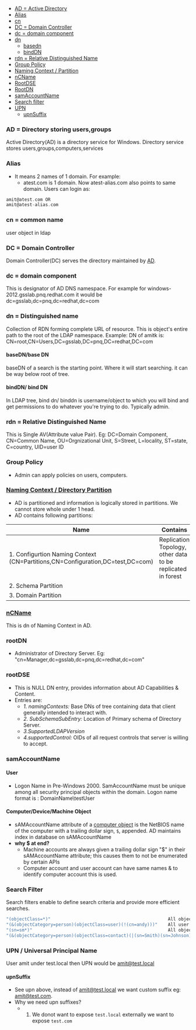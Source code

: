 - [AD = Active Directory](#ad)
- [Alias](#al)
- [cn](#cn)
- [DC = Domain Controller](#dc1)
- [dc = domain component](#dc2)
- [dn](#dn)
  - [basedn](#bdn)
  - [bindDN](#bidn)
- [rdn = Relative Distinguished Name](#rdn)
- [Group Policy](#gp)
- [Naming Context / Partition](#nc)
- [nCName](#nCName)
- [RootDSE](#rootdse)
- [RootDN](#rootdn)
- [samAccountName](#sam)
- [Search filter](#sf)
- [UPN](#upn)
  - [upnSuffix](#us)

<a name=ad></a>
### AD = Directory storing users,groups
Active Directory(AD) is a directory service for Windows. Directory service stores users,groups,computers,services

<a name=al></a>
### Alias
- It means 2 names of 1 domain. For example: 
  - atest.com is 1 domain. Now atest-alias.com also points to same domain. Users can login as:
```c
amit@atest.com OR
amit@atest-alias.com
```

<a name=cn></a>
### cn = common name
user object in ldap

<a name=dc1></a>
### DC = Domain Controller
Domain Controller(DC) serves the directory maintained by [AD](#ad).

<a name=dc2></a>
### dc = domain component
This is designator of AD DNS namespace. For example for windows-2012.gsslab.pnq.redhat.com it would be dc=gsslab,dc=pnq,dc=redhat,dc=com

<a name=dn></a>
### dn = Distinguished name
Collection of RDN forming complete URL of resource. This is object's entire path to the root of the LDAP namespace. Example: DN of amitk is:  CN=root,CN=Users,DC=gsslab,DC=pnq,DC=redhat,DC=com
<a name=bdn></a>
#### baseDN/base DN
baseDN of a search is the starting point. Where it will start searching. it can be way below root of tree.
<a name=bidn></a>
#### bindDN/ bind DN
In LDAP tree, bind dn/ binddn is username/object to which you will bind and get permissions to do whatever you're trying to do. Typically admin.
    
<a name=rdn></a>
### rdn = Relative Distinguished Name
This is Single AV(Attribute value Pair). Eg: DC=Domain Component, CN=Common Name, OU=Orgnizational Unit, S=Street, L=locality, ST=state, C=country, UID=user ID

<a name=gp></a>
### Group Policy
- Admin can apply policies on users, computers. 

<a name=nc></a>
### [Naming Context / Directory Partition](https://docs.microsoft.com/en-us/windows/win32/ad/naming-contexts-and-partitions)
- AD is partitioned and information is logically stored in partitions. We cannot store whole under 1 head.
- AD contains following partitions:

|Name|Contains|
|---|---|
|1. Configurtion Naming Context (CN=Partitions,CN=Configuration,DC=test,DC=com)|Replication Topology, other data to be replicated in forest|
|2. Schema Partition||
|3. Domain Partition||

<a name=nCName></a>
### [nCName](https://docs.microsoft.com/en-us/windows/win32/adschema/a-ncname)
This is dn of Naming Context in AD.

<a name=rootdn></a>
### rootDN
- Administrator of Directory Server. Eg: "cn=Manager,dc=gsslab,dc=pnq,dc=redhat,dc=com"

<a name=rootdse></a>
### rootDSE
- This is NULL DN entry, provides information about AD Capabilities & Content. 
- Entries are: 
  - _1. namingContexts:_ Base DNs of tree containing data that client generally intended to interact with.
  - _2. SubSchemaSubEntry:_ Location of Primary schema of Directory Server.     
  - _3.SupportedLDAPVersion_    
  - _4.supportedControl:_ OIDs of all request controls that server is willing to accept.

<a name=sam></a>
### samAccountName
#### User
- Logon Name in Pre-Windows 2000. SamAccountName must be unique among all security principal objects within the domain. Logon name format is : DomainName\testUser
#### Computer/Device/Machine Object
- sAMAccountName attribute of a [computer object](/Operating_Systems/Windows/Active_Directory/Computer_Object) is the NetBIOS name of the computer with a trailing dollar sign, `$`, appended. AD maintains index in database on sAMAccountName
- **why $ at end?**
  - Machine accounts are always given a trailing dollar sign "$" in their sAMAccountName attribute; this causes them to not be enumerated by certain APIs
  - Computer account and user account can have same names & to identify computer account this is used.

<a name=sf></a>
### Search Filter
Search filters enable to define search criteria and provide more efficient searches.
```c
"(objectClass=*)" 	                                          All objects.
"(&(objectCategory=person)(objectClass=user)(!(cn=andy)))" 	  All user objects but "andy".
"(sn=sm*)" 	                                                  All objects with a surname that starts with "sm".
"(&(objectCategory=person)(objectClass=contact)(|(sn=Smith)(sn=Johnson)))" 	All contacts with a surname equal to "Smith" or "Johnson".
```

<a name=upn></a>
### UPN / Universal Principal Name
User amit under test.local then UPN would be amit@test.local 

<a name=us></a>
#### upnSuffix
- See upn above, instead of amit@test.local we want custom suffix eg: amit@test.com. 
- Why we need upn suffixes?
  - 1. We donot want to expose `test.local` externally we want to expose `test.com`
